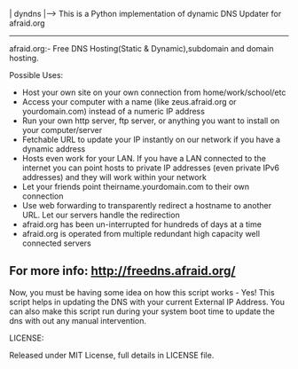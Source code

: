 | dyndns |--> This is a Python implementation of dynamic DNS Updater for afraid.org

--------------------------------------------------------------------------------------------------------------------------
afraid.org:- Free DNS Hosting(Static & Dynamic),subdomain and domain hosting.

Possible Uses:

- Host your own site on your own connection from home/work/school/etc
- Access your computer with a name (like zeus.afraid.org or yourdomain.com) instead of a numeric IP address
- Run your own http server, ftp server, or anything you want to install on your computer/server
- Fetchable URL to update your IP instantly on our network if you have a dynamic address
- Hosts even work for your LAN. If you have a LAN connected to the internet you can point hosts to private IP addresses (even private IPv6 addresses) and they will work within your network
- Let your friends point theirname.yourdomain.com to their own connection
- Use web forwarding to transparently redirect a hostname to another URL. Let our servers handle the redirection
- afraid.org has been un-interrupted for hundreds of days at a time
- afraid.org is operated from multiple redundant high capacity well connected servers

For more info: http://freedns.afraid.org/
-------------------------------------------------------------------------------------------------------------------------
Now, you must be having some idea on how this script works - Yes! This script helps in updating the DNS with your current External IP Address.
You can also make this script run during your system boot time to update the dns with out any manual intervention.

LICENSE:

Released under MIT License, full details in LICENSE file.